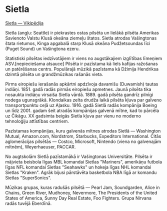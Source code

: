 # Sietla
[Sietla — Vikipēdija](https://lv.wikipedia.org/wiki/Sietla)

Sietla (angļu: Seattle) ir piekrastes ostas pilsēta un lielākā pilsēta Amerikas Savienoto Valstu Klusā okeāna ziemeļu štatos. Sietla atrodas Vašingtonas štata rietumos, Kinga apgabalā starp Klusā okeāna Pudžetsoundas līci (Puget Sound) un Vašingtona ezeru.

Statistiski pilsētas iedzīvotājiem ir viens no augstākajiem izglītības līmeņiem ASV.[nepieciešama atsauce] Pilsēta ir pazīstama kā liels kafijas ražošanas un patērēšanas centrs. Populārajā mūzikā pazīstama kā Džimija Hendriksa dzimtā pilsēta un grandžmūzikas rašanās vieta.

Pirms eiropiešu ierašanās apkārtni apdzīvoja davamišu (Duwamish) tautas indiāņi. 1851. gadā radās pirmās eiropiešu apmetnes. Jaunā pilsēta tika nosaukta indiāņu virsaiša Sietla vārdā. 1889. gadā pilsēta gandrīz pilnīgi nodega ugunsgrākā. Klondaikas zelta drudža laikā pilsēta kļuva par galveno transportpunktu ceļā uz Aļasku. 1916. gadā Sietlā radās kompānija Boeing un līdz 2001. gadam šeit atradās kompānijas galvenā mītne, kad to pārcēla uz Čikāgu. XX gadsimta beigās Sietla kļuva par vienu no moderno tehnoloģiju attīstības centriem.

Pazīstamas kompānijas, kuru galvenās mītnes atrodas Sietlā — Washington Mutual, Amazon.com, Nordstrom, Starbucks, Expeditors International. Citās aglomerācijas pilsētās — Costco, Microsoft, Nintendo (viena no galvenajām mītnēm), Weyerhaeuser, PACCAR.

No augtskolām Sietlā pazīstamākā ir Vašingtonas Universitāte. Pilsēta ir mājvieta beisbola līgas MBL komandai Sietlas "Mariners", amerikāņu futbola līgas NFL komandai Sietlas "Seahawks" un hokeja līgas NHL komandai Sietlas "Kraken". Agrāk bijusi pārstāvēta basketbola NBA līgā ar komandu Sietlas "SuperSonics".

Mūzikas grupas, kuras radušās pilsētā — Pearl Jam, Soundgarden, Alice in Chains, Green River, Mudhoney, Nevermore, The Presidents of the United States of America, Sunny Day Real Estate, Foo Fighters. Grupa Nirvana radās tuvējā Eberdīnā.

<!---
cspell:ignore Eberdīnā Mudhoney transportpunktu Soundgarden Pudžetsoundas Duwamish davamišu Klondaikas Seahawks
--->
